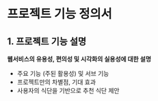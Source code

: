 # 프로젝트 기능 정의서

## 1. 프로젝트 기능 설명

**웹서비스의 유용성, 편의성 및 시각화의 실용성에 대한 설명**
  - 주요 기능 (주된 활용성) 및 서브 기능
  - 프로젝트만의 차별점, 기대 효과
  - 사용자의 식단을 기반으로 추천 식단 제안

